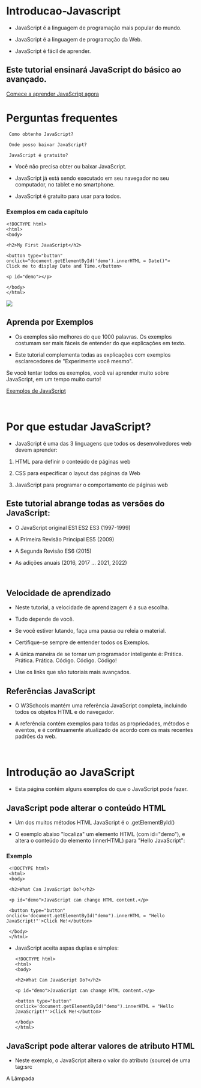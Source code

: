 # Introducao-Javascript

- JavaScript é a linguagem de programação mais popular do mundo.

- JavaScript é a linguagem de programação da Web.

- JavaScript é fácil de aprender.

## Este tutorial ensinará JavaScript do básico ao avançado.

[Comece a aprender JavaScript agora](https://www.w3schools.com/js/js_intro.asp)

# Perguntas frequentes

     Como obtenho JavaScript?

     Onde posso baixar JavaScript?
    
     JavaScript é gratuito?

- Você não precisa obter ou baixar JavaScript.

- JavaScript já está sendo executado em seu navegador no seu computador, no tablet e no smartphone.

- JavaScript é gratuito para usar para todos.


### Exemplos em cada capítulo

    <!DOCTYPE html>
    <html>
    <body>
    
    <h2>My First JavaScript</h2>
    
    <button type="button"
    onclick="document.getElementById('demo').innerHTML = Date()">
    Click me to display Date and Time.</button>
    
    <p id="demo"></p>
    
    </body>
    </html> 


<img src="https://github.com/brunomunarolo/Tutorial-Javascript/assets/113137632/84d73fd2-45c4-418b-9e25-39ea6e66f328">

<br>

## Aprenda por Exemplos

- Os exemplos são melhores do que 1000 palavras. Os exemplos costumam ser mais fáceis de entender do que explicações em texto.

- Este tutorial complementa todas as explicações com exemplos esclarecedores de "Experimente você mesmo".

Se você tentar todos os exemplos, você vai aprender muito sobre JavaScript, em um tempo muito curto!

[Exemplos de JavaScript](https://www.w3schools.com/js/js_examples.asp)

<br>

# Por que estudar JavaScript?

- JavaScript é uma das 3 linguagens que todos os desenvolvedores web devem aprender:

1. HTML para definir o conteúdo de páginas web

2. CSS para especificar o layout das páginas da Web

3. JavaScript para programar o comportamento de páginas web

## Este tutorial abrange todas as versões do JavaScript:

- O JavaScript original ES1 ES2 ES3 (1997-1999)

- A Primeira Revisão Principal ES5 (2009)

- A Segunda Revisão ES6 (2015)

- As adições anuais (2016, 2017 ... 2021, 2022)

  <br>

## Velocidade de aprendizado

- Neste tutorial, a velocidade de aprendizagem é a sua escolha.

- Tudo depende de você.

- Se você estiver lutando, faça uma pausa ou releia o material.

- Certifique-se sempre de entender todos os Exemplos.

- A única maneira de se tornar um programador inteligente é: Prática. Prática. Prática. Código. Código. Código!

- Use os links que são tutoriais mais avançados.


## Referências JavaScript

- O W3Schools mantém uma referência JavaScript completa, incluindo todos os objetos HTML e do navegador.

- A referência contém exemplos para todas as propriedades, métodos e eventos, e é continuamente atualizado de acordo com os mais recentes padrões da web.

<br>

# Introdução ao JavaScript

- Esta página contém alguns exemplos do que o JavaScript pode fazer.

## JavaScript pode alterar o conteúdo HTML

- Um dos muitos métodos HTML JavaScript é o .getElementById()

- O exemplo abaixo "localiza" um elemento HTML (com id="demo"), e altera o conteúdo do elemento (innerHTML) para "Hello JavaScript":

### Exemplo

     <!DOCTYPE html>
     <html>
     <body>
     
     <h2>What Can JavaScript Do?</h2>
     
     <p id="demo">JavaScript can change HTML content.</p>
     
     <button type="button" onclick='document.getElementById("demo").innerHTML = "Hello JavaScript!"'>Click Me!</button>
     
     </body>
     </html>

- JavaScript aceita aspas duplas e simples:

      <!DOCTYPE html>
      <html>
      <body>
          
      <h2>What Can JavaScript Do?</h2>
          
      <p id="demo">JavaScript can change HTML content.</p>
          
      <button type="button" onclick='document.getElementById("demo").innerHTML = "Hello JavaScript!"'>Click Me!</button>

      </body>
      </html>

## JavaScript pode alterar valores de atributo HTML

- Neste exemplo, o JavaScript altera o valor do atributo (source) de uma tag:src<img>

A Lâmpada




